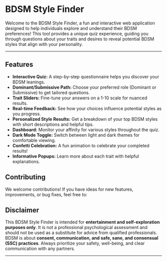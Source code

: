 # BDSM Style Finder

Welcome to the BDSM Style Finder, a fun and interactive web application designed to help individuals explore and understand their BDSM preferences\! This tool provides a unique quiz experience, guiding you through questions about your traits and desires to reveal potential BDSM styles that align with your personality.

-----

## Features

  * **Interactive Quiz:** A step-by-step questionnaire helps you discover your BDSM leanings.
  * **Dominant/Submissive Path:** Choose your preferred role (Dominant or Submissive) to get tailored questions.
  * **Trait Sliders:** Fine-tune your answers on a 1-10 scale for nuanced results.
  * **Real-time Feedback:** See how your choices influence potential styles as you progress.
  * **Personalized Style Results:** Get a breakdown of your top BDSM styles with short descriptions and helpful tips.
  * **Dashboard:** Monitor your affinity for various styles throughout the quiz.
  * **Dark Mode Toggle:** Switch between light and dark themes for comfortable viewing.
  * **Confetti Celebration:** A fun animation to celebrate your completed results\!
  * **Informative Popups:** Learn more about each trait with helpful explanations.

## Contributing

We welcome contributions! If you have ideas for new features, improvements, or bug fixes, feel free to:

## Disclaimer

This BDSM Style Finder is intended for **entertainment and self-exploration purposes only**. It is not a professional psychological assessment and should not be used as a substitute for advice from qualified professionals. BDSM is about **consent, communication, and safe, sane, and consensual (SSC) practices**. Always prioritize your safety, well-being, and clear communication with any partners.

-----
